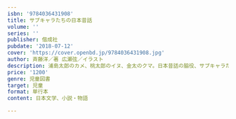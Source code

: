 ```yaml
---
isbn: '9784036431908'
title: サブキャラたちの日本昔話
volume: ''
series: ''
publisher: 偕成社
pubdate: '2018-07-12'
cover: 'https://cover.openbd.jp/9784036431908.jpg'
author: 斉藤洋／著 広瀬弦／イラスト
description: 浦島太郎のカメ、桃太郎のイヌ、金太のクマ。日本昔話の脇役、サブキャラたちが語るうちあけ話を3編収録した短編集。
price: '1200'
genre: 児童図書
target: 児童
format: 単行本
content: 日本文学、小説・物語

---
```

